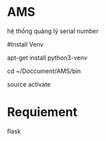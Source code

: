 # AMS
hệ thống quảng lý  serial number


#Install Venv

apt-get install python3-venv

cd ~/Doccument/AMS/bin

source activate


# Requiement
flask
